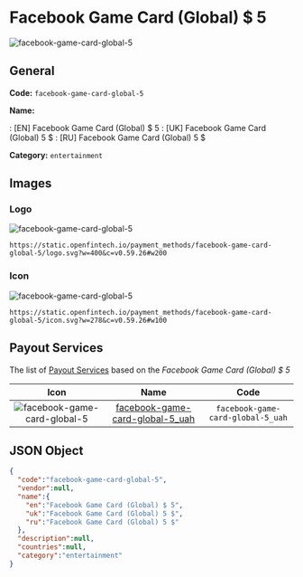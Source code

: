 
# Facebook Game Card (Global) $ 5 
![facebook-game-card-global-5](https://static.openfintech.io/payment_methods/facebook-game-card-global-5/logo.svg?w=400&c=v0.59.26#w200)  

## General 
**Code:** `facebook-game-card-global-5` 
 
**Name:** 
 
:	[EN] Facebook Game Card (Global) $ 5 
:	[UK] Facebook Game Card (Global) 5 $ 
:	[RU] Facebook Game Card (Global) 5 $ 
 
**Category:** `entertainment` 
 

## Images 

### Logo 
![facebook-game-card-global-5](https://static.openfintech.io/payment_methods/facebook-game-card-global-5/logo.svg?w=400&c=v0.59.26#w200)  

```
https://static.openfintech.io/payment_methods/facebook-game-card-global-5/logo.svg?w=400&c=v0.59.26#w200
```  

### Icon 
![facebook-game-card-global-5](https://static.openfintech.io/payment_methods/facebook-game-card-global-5/icon.svg?w=278&c=v0.59.26#w100)  

```
https://static.openfintech.io/payment_methods/facebook-game-card-global-5/icon.svg?w=278&c=v0.59.26#w100
```  

## Payout Services 
 
The list of [Payout Services](/payout-services/) based on the _Facebook Game Card (Global) $ 5_ 

|Icon|Name|Code| 
|:---:|:---:|:---:| 
|![facebook-game-card-global-5](https://static.openfintech.io/payout_methods/facebook-game-card-global-5/icon.svg?w=278&c=v0.59.26#w40) |[facebook-game-card-global-5_uah](/payout-services/facebook-game-card-global-5_uah/)|`facebook-game-card-global-5_uah`| 
 

## JSON Object 

```json
{
  "code":"facebook-game-card-global-5",
  "vendor":null,
  "name":{
    "en":"Facebook Game Card (Global) $ 5",
    "uk":"Facebook Game Card (Global) 5 $",
    "ru":"Facebook Game Card (Global) 5 $"
  },
  "description":null,
  "countries":null,
  "category":"entertainment"
}
```  
